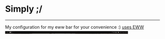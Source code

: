 # Simply ;/
---
My configuration for my eww bar for your convenience :)
[uses EWW](https://github.com/elkowar/eww?tab=readme-ov-file)
![Img1](/images/Img1.gif)

